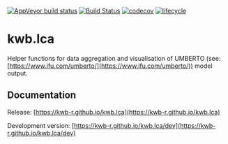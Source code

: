 [![AppVeyor build status](https://ci.appveyor.com/api/projects/status/github/KWB-R/kwb.lca?branch=master&svg=true)](https://ci.appveyor.com/project/KWB-R/kwb-lca/branch/master)
[![Build Status](https://travis-ci.org/KWB-R/kwb.lca.svg?branch=master)](https://travis-ci.org/KWB-R/kwb.lca)
[![codecov](https://codecov.io/github/KWB-R/kwb.lca/branch/master/graphs/badge.svg)](https://codecov.io/github/KWB-R/kwb.lca)
[![lifecycle](https://img.shields.io/badge/lifecycle-experimental-orange.svg)](https://www.tidyverse.org/lifecycle/#experimental)


# kwb.lca
Helper functions for data aggregation and visualisation of UMBERTO (see:
[https://www.ifu.com/umberto/](https://www.ifu.com/umberto/)) model output.

## Documentation

Release: [https://kwb-r.github.io/kwb.lca](https://kwb-r.github.io/kwb.lca) 

Development version: [https://kwb-r.github.io/kwb.lca/dev](https://kwb-r.github.io/kwb.lca/dev) 

